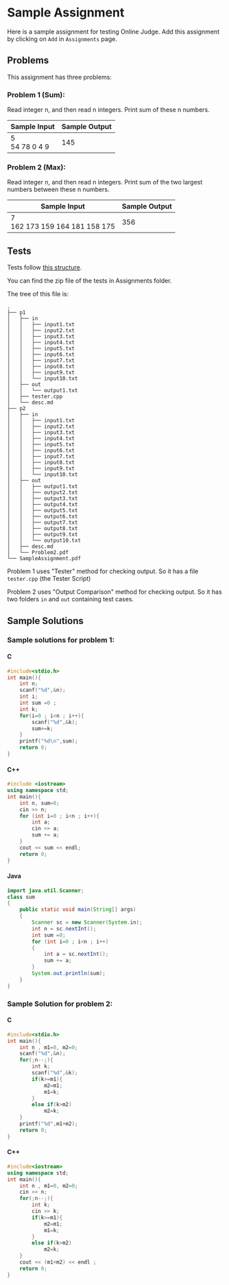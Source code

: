 # Sample Assignment

Here is a sample assignment for testing Online Judge. Add this assignment by clicking on `Add` in `Assignments` page.

## Problems

This assignment has three problems:

### Problem 1 (Sum):
  
Read integer n, and then read n integers. Print sum of these n numbers.

| Sample Input      | Sample Output |
| ----------------- | ------------- |
| 5<br/>54 78 0 4 9  | 145           |

### Problem 2 (Max):

Read integer n, and then read n integers. Print sum of the two largest numbers between these n numbers.

| Sample Input                       | Sample Output |
| ---------------------------------- | ------------- |
| 7<br/>162 173 159 164 181 158 175   | 356           |

## Tests

Tests follow [this structure](tests_structure.md).

You can find the zip file of the tests in Assignments folder.

The tree of this file is:

    .
    ├── p1
    │   ├── in
    │   │   ├── input1.txt
    │   │   ├── input2.txt
    │   │   ├── input3.txt
    │   │   ├── input4.txt
    │   │   ├── input5.txt
    │   │   ├── input6.txt
    │   │   ├── input7.txt
    │   │   ├── input8.txt
    │   │   ├── input9.txt
    │   │   └── input10.txt
    │   ├── out
    │   │   └── output1.txt
    │   ├── tester.cpp
    │   └── desc.md
    ├── p2
    │   ├── in
    │   │   ├── input1.txt
    │   │   ├── input2.txt
    │   │   ├── input3.txt
    │   │   ├── input4.txt
    │   │   ├── input5.txt
    │   │   ├── input6.txt
    │   │   ├── input7.txt
    │   │   ├── input8.txt
    │   │   ├── input9.txt
    │   │   └── input10.txt
    │   ├── out
    │   │   ├── output1.txt
    │   │   ├── output2.txt
    │   │   ├── output3.txt
    │   │   ├── output4.txt
    │   │   ├── output5.txt
    │   │   ├── output6.txt
    │   │   ├── output7.txt
    │   │   ├── output8.txt
    │   │   ├── output9.txt
    │   │   └── output10.txt
    │   ├── desc.md
    │   └── Problem2.pdf
    └── SampleAssignment.pdf


Problem 1 uses "Tester" method for checking output. So it has a file `tester.cpp` (the Tester Script)

Problem 2 uses "Output Comparison" method for checking output. So it has two folders `in` and `out` containing test cases.

## Sample Solutions

### Sample solutions for problem 1:

#### C

```c
#include<stdio.h>
int main(){
	int n;
	scanf("%d",&n);
	int i;
	int sum =0 ;
	int k;
	for(i=0 ; i<n ; i++){
		scanf("%d",&k);
		sum+=k;
	}
	printf("%d\n",sum);
	return 0;
}
```

#### C++

```cpp
#include <iostream>
using namespace std;
int main(){
	int n, sum=0;
	cin >> n;
	for (int i=0 ; i<n ; i++){
		int a;
		cin >> a;
		sum += a;
	}
	cout << sum << endl;
	return 0;
}
```

#### Java

```java
import java.util.Scanner;
class sum
{
	public static void main(String[] args)
	{ 
		Scanner sc = new Scanner(System.in);
		int n = sc.nextInt();
		int sum =0;
		for (int i=0 ; i<n ; i++)
		{
			int a = sc.nextInt();
			sum += a;
		}
		System.out.println(sum); 
	}
}
```

### Sample Solution for problem 2:

#### C

```c
#include<stdio.h>
int main(){
	int n , m1=0, m2=0;
	scanf("%d",&n);
	for(;n--;){
		int k;
		scanf("%d",&k);
		if(k>=m1){
			m2=m1;
			m1=k;
		}
		else if(k>m2)
			m2=k;
	}
	printf("%d",m1+m2);
	return 0;
}
```

#### C++

```cpp
#include<iostream>
using namespace std;
int main(){
	int n , m1=0, m2=0;
	cin >> n;
	for(;n--;){
		int k;
		cin >> k;
		if(k>=m1){
			m2=m1;
			m1=k;
		}
		else if(k>m2)
			m2=k;
	}
	cout << (m1+m2) << endl ;
	return 0;
}
```
